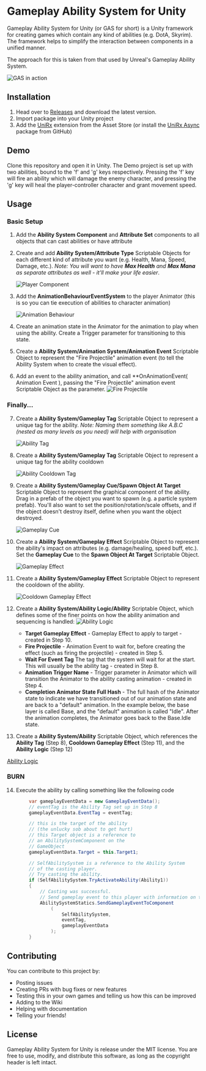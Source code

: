 # Gameplay Ability System for Unity
Gameplay Ability System for Unity (or GAS for short) is a Unity framework for creating games which contain any kind of abilities (e.g. DotA, Skyrim).  The framework helps to simplify the interaction between components in a unified manner.  

The approach for this is taken from that used by Unreal's Gameplay Ability System.

![GAS in action](https://i.imgur.com/8eDC5Cz.gif)

## Installation
1. Head over to [Releases](https://github.com/sjai013/UnityGameplayAbilitySystem/releases) and download the latest version.
2. Import package into your Unity project
3. Add the [UniRx](https://assetstore.unity.com/packages/tools/integration/unirx-reactive-extensions-for-unity-17276) extension from the Asset Store (or install the [UniRx Async](https://github.com/Cysharp/UniTask) package from GitHub)

## Demo
Clone this repository and open it in Unity.  The Demo project is set up with two abilities, bound to the 'f' and 'g' keys respectively.  Pressing the 'f' key will fire an ability which will damage the enemy character, and pressing the 'g' key will heal the player-controller character and grant movement speed.

## Usage

### Basic Setup
1. Add the **Ability System Component** and **Attribute Set** components to all objects that can cast abilities or have attribute
2. Create and add **Ability System/Attribute Type** Scriptable Objects for each different kind of attribute you want (e.g. Health, Mana, Speed, Damage, etc.).  _Note:  You will want to have **Max Health** and **Max Mana** as separate attributes as well - it'll make your life easier_. 

   ![Player Component](https://i.imgur.com/BrGWLxL.png)
3. Add the **AnimationBehaviourEventSystem** to the player Animator (this is so you can tie execution of abilities to character animation)

    ![Animation Behaviour](https://i.imgur.com/WNwSPkb.png)
4. Create an animation state in the Animator for the animation to play when using the ability.  Create a Trigger parameter for transitioning to this state.  
5. Create a **Ability System/Animation System/Animation Event** Scriptable Object to represent the "Fire Projectile" animation event (to tell the Ability System when to create the visual effect). 
6. Add an event to the ability animation, and call **OnAnimationEvent( Animation Event ), passing the "Fire Projectile" animation event Scriptable Object as the parameter.
![Fire Projectile](https://i.imgur.com/SOKyczL.png)

### Finally...
7. Create a **Ability System/Gameplay Tag** Scriptable Object to represent a unique tag for the ability.  _Note: Naming them something like A.B.C (nested as many levels as you need) will help with organisation_ 

    ![Ability Tag](https://i.imgur.com/pNvVP5g.png)
8. Create a **Ability System/Gameplay Tag** Scriptable Object to represent a unique tag for the ability cooldown

   ![Ability Cooldown Tag](https://i.imgur.com/kcS2Jk6.png)
9.  Create a **Ability System/Gameplay Cue/Spawn Object At Target** Scriptable Object to represent the graphical component of the ability.  Drag in a prefab of the object you want to spawn (e.g. a particle system prefab).  You'll also want to set the position/rotation/scale offsets, and if the object doesn't destroy itself, define when you want the object destroyed.

    ![Gameplay Cue](https://i.imgur.com/dLxXpZN.png)
10. Create a **Ability System/Gameplay Effect** Scriptable Object to represent the ability's impact on attributes (e.g. damage/healing, speed buff, etc.).  Set the **Gameplay Cue** to the **Spawn Object At Target** Scriptable Object.

    ![Gameplay Effect](https://i.imgur.com/XTyhtv3.png)
11. Create a **Ability System/Gameplay Effect** Scriptable Object to represent the cooldown of the ability.

    ![Cooldown Gameplay Effect](https://i.imgur.com/yGxRjIc.png) 
12. Create a **Ability System/Ability Logic/Ability** Scriptable Object, which defines some of the finer points on how the ability animation and sequencing is handled:
![Ability Logic](https://i.imgur.com/Z9blZub.png)
    *  **Target Gameplay Effect** - Gameplay Effect to apply to target  - created in Step 10.
    *  **Fire Projectile** - Animation Event to wait for, before creating the effect (such as firing the projectile) - created in Step 5.
    *  **Wait For Event Tag** The tag that the system will wait for at the start.  This will usually be the ability tag - created in Step 8.
    *  **Animation Trigger Name** - Trigger parameter in Animator which will transition the Animator to the ability casting animation - created in Step 4.
    *  **Completion Animator State Full Hash** - The full hash of the Animator state to indicate we have transitioned out of our animation state and are back to a "default" animation.  In the example below, the base layer is called Base, and the "default" animation is called "Idle".  After the animation completes, the Animator goes back to the Base.Idle state.
13. Create a **Ability System/Ability** Scriptable Object, which references the **Ability Tag** (Step 8), **Cooldown Gameplay Effect** (Step 11), and the **Ability Logic** (Step 12)

[Ability Logic](https://i.imgur.com/f46VYYo.png)

### BURN
14. Execute the ability by calling something like the following code
```csharp
        var gameplayEventData = new GameplayEventData();
        // eventTag is the Ability Tag set up in Step 8
        gameplayEventData.EventTag = eventTag;

        // this is the target of the ability
        // (the unlucky sob about to get hurt)
        // this Target object is a reference to 
        // an AbilitySystemComponent on the 
        // GameObject
        gameplayEventData.Target = this.Target1;

        // SelfAbilitySystem is a reference to the Ability System
        // of the casting player. 
        // Try casting the ability.
        if (SelfAbilitySystem.TryActivateAbility(Ability1))
        {
            // Casting was successful.
            // Send gameplay event to this player with information on target etc
            AbilitySystemStatics.SendGameplayEventToComponent
                (
                    SelfAbilitySystem,
                    eventTag, 
                    gameplayEventData
                );
        }
```

## Contributing
You can contribute to this project by:
* Posting issues
* Creating PRs with bug fixes or new features
* Testing this in your own games and telling us how this can be improved
* Adding to the Wiki
* Helping with documentation
* Telling your friends!

## License
Gameplay Ability System for Unity is release under the MIT license.  You are free to use, modify, and distribute this software, as long as the copyright header is left intact.